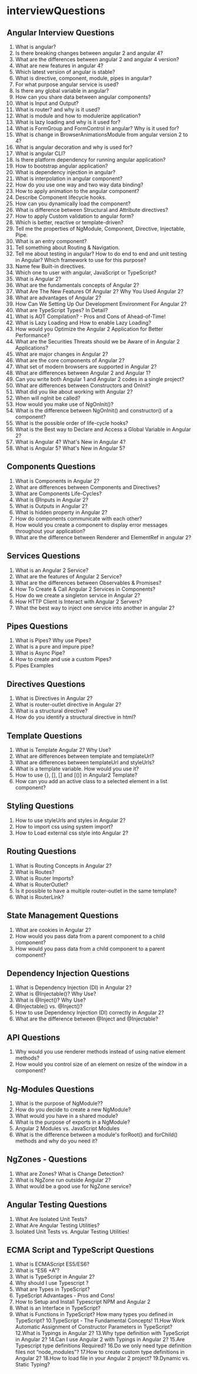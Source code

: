 # interviewQuestions

## Angular Interview Questions

1.	What is angular?
2.	Is there breaking changes between angular 2 and angular 4?
3.	What are the differences between angular 2 and angular 4 version?
4.	What are new features in angular 4?
5.	Which latest version of angular is stable?
6.	What is directive, component, module, pipes in angular?
7.	For what purpose angular service is used?
8.	Is there any global variable in angular?
9.	How can you share data between angular components?
10.	What is Input and Output?
11.	What is router? and why is it used?
12.	What is module and how to modulerize application?
13.	What is lazy loading and why is it used for?
14.	What is FormGroup and FormControl in angular? Why is it used for?
15.	What is change in BrowserAnimationsModule from angular version 2 to 4?
16.	What is angular decoration and why is used for?
17.	What is angular CLI?
18.	Is there platform dependency for running angular application?
19.	How to bootstrap angular application?
20.	What is dependency injection in angular?
21.	What is interpolation in angular component?
22.	How do you use one way and two way data binding?
23.	How to apply animation to the angular component?
24.	Describe Component lifecycle hooks.
25.	How can you dynamically load the component?
26.	What is difference between Structural and Attribute directives?
27.	How to apply Custom validation to angular form?
28.	Which is better, reactive or template-driven?
29.	Tell me the properties of NgModule, Component, Directive, Injectable, Pipe.
30.	What is an entry component?
31.	Tell something about Routing & Navigation.
32.	Tell me about testing in angular? How to do end to end and unit testing in Angular? Which framework to use for this purpose?
33.	Name few Built-in directives.
34.	Which one to user with angular, JavaScript or TypeScript?
35. What is Angular 2?
36. What are the fundamentals concepts of Angular 2?
37. What Are The New Features Of Angular 2? Why You Used Angular 2?
38. What are advantages of Angular 2?
39. How Can We Setting Up Our Development Environment For Angular 2?
40. What are TypeScript Types? In Detail?
41. What is AOT Compilation? - Pros and Cons of Ahead-of-Time!
42. What is Lazy Loading and How to enable Lazy Loading?
43. How would you Optimize the Angular 2 Application for Better Performance?
44. What are the Securities Threats should we be Aware of in Angular 2 Applications?
45. What are major changes in Angular 2?
46. What are the core components of Angular 2?
47. What set of modern browsers are supported in Angular 2?
48. What are differences between Angular 2 and Angular 1?
49. Can you write both Angular 1 and Angular 2 codes in a single project?
50. What are differences between Constructors and OnInit?
51. What did you like about working with Angular 2?
52. When will ngInit be called?
53. How would you make use of NgOnInit()?
54. What is the difference between NgOnInit() and constructor() of a component?
55. What is the possible order of life-cycle hooks?
56. What is the Best way to Declare and Access a Global Variable in Angular 2?
57. What is Angular 4? What's New in Angular 4?
58. What is Angular 5? What's New in Angular 5?

## Components Questions

1. What is Components in Angular 2?
2. What are differences between Components and Directives?
3. What are Components Life-Cycles?
4. What is @Inputs in Angular 2?
5. What is Outputs in Angular 2?
6. What is hidden property in Angular 2?
7. How do components communicate with each other?
8. How would you create a component to display error messages throughout your application?
9. What are the difference between Renderer and ElementRef in angular 2?

## Services Questions

1. What is an Angular 2 Service?
2. What are the features of Angular 2 Service?
3. What are the differences between Observables & Promises?
4. How To Create & Call Angular 2 Services in Components?
5. How do we create a singleton service in Angular 2?
6. How HTTP Client is Interact with Angular 2 Servers?
7. What the best way to inject one service into another in angular 2?

## Pipes Questions

1. What is Pipes? Why use Pipes?
2. What is a pure and impure pipe?
3. What is Async Pipe?
4. How to create and use a custom Pipes?
5. Pipes Examples

## Directives Questions

1. What is Directives in Angular 2?
2. What is router-outlet directive in Angular 2?
3. What is a structural directive?
4. How do you identify a structural directive in html?

## Template Questions

1. What is Template Angular 2? Why Use?
2. What are differences between template and templateUrl?
3. What are differences between templateUrl and styleUrls?
4. What is a template variable. How would you use it?
5. How to use {}, [], [] and [()] in Angular2 Template?
6. How can you add an active class to a selected element in a list component?


## Styling Questions

1. How to use styleUrls and styles in Angular 2?
2. How to import css using system import?
3. How to Load external css style into Angular 2?

## Routing Questions

1. What is Routing Concepts in Angular 2?
2. What is Routes?
3. What is Router Imports?
4. What is RouterOutlet?
5. Is it possible to have a multiple router-outlet in the same template?
6. What is RouterLink?

## State Management Questions
1. What are cookies in Angular 2?
2. How would you pass data from a parent component to a child component?
3. How would you pass data from a child component to a parent component?

## Dependency Injection Questions
1. What is Dependency Injection (DI) in Angular 2?
2. What is @Injectable()? Why Use?
3. What is @Inject()? Why Use?
4. @Injectable() vs. @Inject()?
5. How to use Dependency Injection (DI) correctly in Angular 2?
6. What are the difference between @Inject and @Injectable?


## API Questions
1. Why would you use renderer methods instead of using native element methods?
2. How would you control size of an element on resize of the window in a component?

## Ng-Modules Questions
1. What is the purpose of NgModule??
2. How do you decide to create a new NgModule?
3. What would you have in a shared module?
4. What is the purpose of exports in a NgModule?
5. Angular 2 Modules vs. JavaScript Modules
6. What is the difference between a module's forRoot() and forChild() methods and why do you need it?


## NgZones - Questions
1. What are Zones? What is Change Detection?
2. What is NgZone run outside Angular 2?
3. What would be a good use for NgZone service?

## Angular Testing Questions
1. What Are Isolated Unit Tests?
2. What Are Angular Testing Utilities?
3. Isolated Unit Tests vs. Angular Testing Utilities!

## ECMA Script and TypeScript Questions
1. What is ECMAScript ES5/ES6?
2. What is “ES6 +A”?
3. What is TypeScript in Angular 2?
4. Why should I use Typescript ?
5. What are Types in TypeScript?
6. TypeScript Advantages - Pros and Cons!
7. How to Setup and Install Typescript NPM and Angular 2
8. What is an Interface in TypeScript?
9. What is Functions in TypeScript? How many types you defined in TypeScript?
10.TypeScript - The Fundamental Concepts!
11.How Work Automatic Assignment of Constructor Parameters in TypeScript?
12.What is Typings in Angular 2?
13.Why type definition with TypeScript in Angular 2?
14.Can I use Angular 2 with Typings in Angular 2?
15.Are Typescript type definitions Required?
16.Do we only need type definition files not “node_modules”?
17.How to create custom type definitions in Angular 2?
18.How to load file in your Angular 2 project?
19.Dynamic vs. Static Typing?
